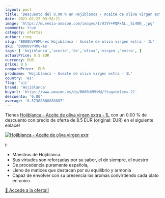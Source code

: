 ```yaml
---
layout: post
title: 'Descuento del 0.00 % en Hojiblanca - Aceite de oliva virgen extr'
date: 2021-02-22 03:58:21
image: 'https://m.media-amazon.com/images/I/41YY+PQPkAL._SL400_.jpg'
comments: true
category: ofertas
author: ring
slug: 'B000UVPHMU-es Hojiblanca - Aceite de oliva virgen extra - 1L'
sku: 'B000UVPHMU-es'
tags: [ 'hojiblanca','aceite','de','oliva','virgen','extra', ]
actualPrice: 8.5 EUR
currency: EUR
price: 8.5
comparePrice:  EUR
prodname: 'Hojiblanca - Aceite de oliva virgen extra - 1L'
country: 'es'
flag: '🇪🇸'
brand: 'Hojiblanca'
buyurl: 'https://www.amazon.es/dp/B000UVPHMU/?tag=tolees-21'
descuento: '0.00'
average: '8.57388888888887'
---
```


Tienes [Hojiblanca - Aceite de oliva virgen extra - 1L](https://www.amazon.es/dp/B000UVPHMU/?tag=tolees-21) con un 0.00 % de descuento con precio de oferta de 8.5 EUR (original:  EUR) en el siguiente enlace!

[![Hojiblanca - Aceite de oliva virgen extr](https://m.media-amazon.com/images/I/41YY+PQPkAL._SL400_.jpg)](https://www.amazon.es/dp/B000UVPHMU/?tag=tolees-21)

ℹ️:

- Maestros de Hojiblanca
- Sus virtudes son reforzadas por su sabor, el de siempre, el nuestro
- De procedencia puramente española,
- Lleno de matices que destacan por su equilibrio y armonia
- Capaz de envolver con su presencia los aromas convirtiendo cada plato en unico.

[🛒 Accede a la oferta!!](https://www.amazon.es/dp/B000UVPHMU/?tag=tolees-21)

